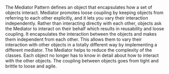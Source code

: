 The Mediator Pattern defines an object that encapsulates how a set of objects interact. Mediator promotes loose coupling
by
keeping objects from referring to each other explicitly, and it lets you vary their interaction independently.
Rather than interacting directly with each other, objects ask the Mediator to interact on their behalf which results in
reusability
and loose coupling. It encapsulates the interaction between the objects and makes them independent from each other. This
allows
them to vary their interaction with other objects in a totally different way by implementing a different mediator. The
Mediator
helps to reduce the complexity of the classes. Each object no longer has to know in detail about how to interact with
the other
objects. The coupling between objects goes from tight and brittle to loose and agile.